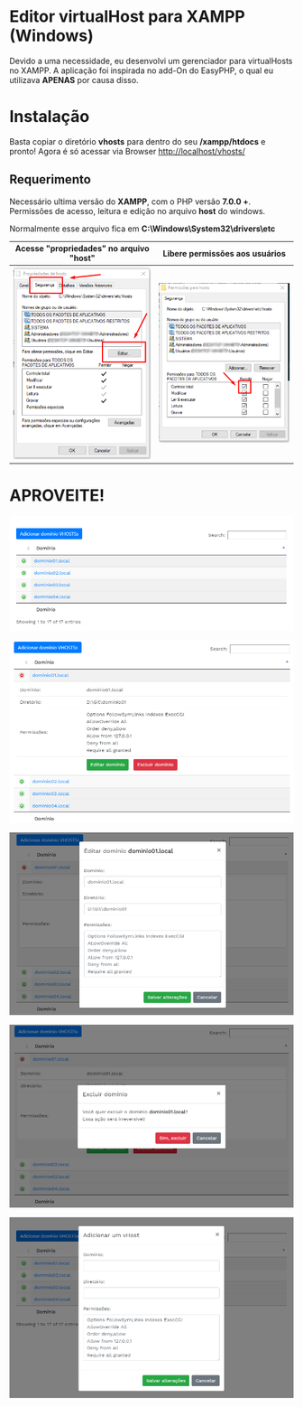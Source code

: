 # Editor virtualHost para XAMPP (Windows)

Devido a uma necessidade, eu desenvolvi um gerenciador para virtualHosts no XAMPP.
A aplicação foi inspirada no add-On do EasyPHP, o qual eu utilizava **APENAS** por causa disso. 

# Instalação

Basta copiar o diretório **vhosts** para dentro do seu **/xampp/htdocs** e pronto!
Agora é só acessar via Browser [http://localhost/vhosts/](http://localhost/vhosts/)

## Requerimento

Necessário ultima versão do **XAMPP**, com o PHP versão **7.0.0 +**.
Permissões de acesso, leitura e edição no arquivo **host** do windows.

Normalmente esse arquivo fica em **C:\Windows\System32\drivers\etc**
     
| Acesse "propriedades" no arquivo "host" | Libere permissões aos usuários |
|--|--|
| ![enter image description here](https://github.com/agencia-feats/virtual-host-XAMPP/blob/master/vhosts/permissao_01.png?raw=true) | ![enter image description here](https://github.com/agencia-feats/virtual-host-XAMPP/blob/master/vhosts/permissao_02.png?raw=true) |

# APROVEITE!


![enter image description here](https://github.com/agencia-feats/virtual-host-XAMPP/blob/master/screenshot/Screenshot_1.png?raw=true)

![enter image description here](https://github.com/agencia-feats/virtual-host-XAMPP/blob/master/screenshot/Screenshot_2.png?raw=true)

![enter image description here](https://github.com/agencia-feats/virtual-host-XAMPP/blob/master/screenshot/Screenshot_3.png?raw=true)

![enter image description here](https://github.com/agencia-feats/virtual-host-XAMPP/blob/master/screenshot/Screenshot_4.png?raw=true)

![enter image description here](https://github.com/agencia-feats/virtual-host-XAMPP/blob/master/screenshot/Screenshot_5.png?raw=true)